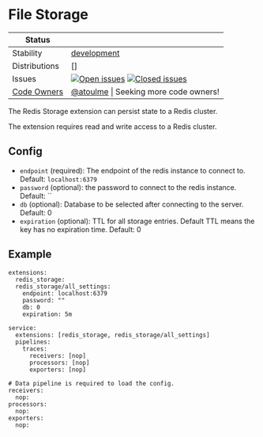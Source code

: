 # File Storage

<!-- status autogenerated section -->
| Status        |           |
| ------------- |-----------|
| Stability     | [development]  |
| Distributions | [] |
| Issues        | [![Open issues](https://img.shields.io/github/issues-search/open-telemetry/opentelemetry-collector-contrib?query=is%3Aissue%20is%3Aopen%20label%3Aextension%2Fredisstorage%20&label=open&color=orange&logo=opentelemetry)](https://github.com/open-telemetry/opentelemetry-collector-contrib/issues?q=is%3Aopen+is%3Aissue+label%3Aextension%2Fredisstorage) [![Closed issues](https://img.shields.io/github/issues-search/open-telemetry/opentelemetry-collector-contrib?query=is%3Aissue%20is%3Aclosed%20label%3Aextension%2Fredisstorage%20&label=closed&color=blue&logo=opentelemetry)](https://github.com/open-telemetry/opentelemetry-collector-contrib/issues?q=is%3Aclosed+is%3Aissue+label%3Aextension%2Fredisstorage) |
| [Code Owners](https://github.com/open-telemetry/opentelemetry-collector-contrib/blob/main/CONTRIBUTING.md#becoming-a-code-owner)    | [@atoulme](https://www.github.com/atoulme) \| Seeking more code owners! |

[development]: https://github.com/open-telemetry/opentelemetry-collector#development
<!-- end autogenerated section -->

The Redis Storage extension can persist state to a Redis cluster.

The extension requires read and write access to a Redis cluster.

## Config
- `endpoint` (required): The endpoint of the redis instance to connect to. Default: `localhost:6379`
- `password` (optional): the password to connect to the redis instance. Default: ``
- `db` (optional): Database to be selected after connecting to the server. Default: 0
- `expiration` (optional): TTL for all storage entries. Default TTL means the key has no expiration time. Default: 0

## Example

```
extensions:
  redis_storage:
  redis_storage/all_settings:
    endpoint: localhost:6379
    password: ""
    db: 0
    expiration: 5m

service:
  extensions: [redis_storage, redis_storage/all_settings]
  pipelines:
    traces:
      receivers: [nop]
      processors: [nop]
      exporters: [nop]

# Data pipeline is required to load the config.
receivers:
  nop:
processors:
  nop:
exporters:
  nop:
```
